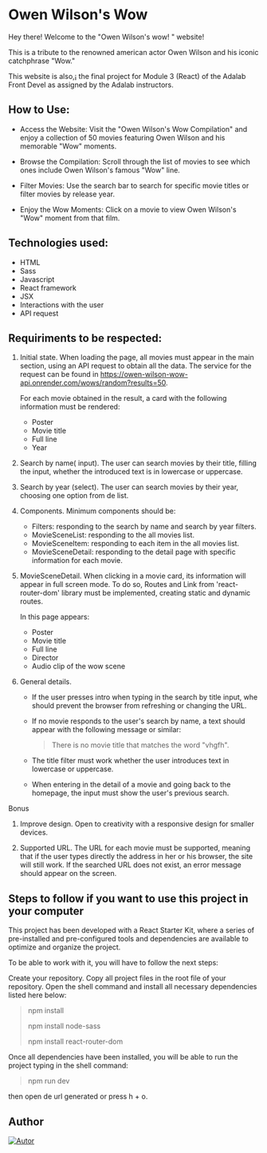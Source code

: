 # Owen Wilson's Wow


Hey there! Welcome to the "Owen Wilson's wow! " website! 

This is a tribute to the renowned american actor Owen Wilson and his iconic catchphrase "Wow." 

This website is also,¡ the final project for Module 3 (React) of the Adalab Front Devel as assigned by the Adalab instructors.


## How to Use:
- Access the Website: Visit the "Owen Wilson's Wow Compilation" and enjoy a collection of 50 movies featuring Owen Wilson and his memorable "Wow" moments.

- Browse the Compilation: Scroll through the list of movies to see which ones include Owen Wilson's famous "Wow" line.

- Filter Movies: Use the search bar to search for specific movie titles or filter movies by release year.

- Enjoy the Wow Moments: Click on a movie to view Owen Wilson's "Wow" moment from that film.


## Technologies used:

- HTML
- Sass
- Javascript
- React framework
- JSX
- Interactions with the user
- API request

## Requiriments to be respected:

1. Initial state. When loading the page, all movies must appear in the main section, using an API request to obtain all the data. The service for the request can be found in https://owen-wilson-wow-api.onrender.com/wows/random?results=50. 
   
   For each movie obtained in the result, a card with the following information must be rendered: 
     - Poster
     - Movie title
     - Full line
     - Year
  
2. Search by name( input). The user can search movies by their title, filling the input, whether the introduced text is in lowercase or uppercase.
3.  Search by year (select). The user can search movies by their year, choosing one option from de list.

4. Components. Minimum components should be:
   - Filters: responding to the search by name and search by year filters.
   - MovieSceneList: responding to the all movies list.
   - MovieSceneItem: responding to each item in the all movies list.
   - MovieSceneDetail: responding to the detail page with specific information for each movie.

5. MovieSceneDetail. When clicking in a movie card, its information will appear in full screen mode. To do so, Routes and Link from 'react-router-dom' library must be implemented, creating static and dynamic routes. 
   
   In this page appears:
     - Poster
     - Movie title
     - Full line
     - Director
     - Audio clip of the wow scene

6. General details. 
   - If the user presses intro when typing in the search by title input, whe should prevent the browser from refreshing or changing the URL.
   - If no movie responds to the user's search by name, a text should appear with the following message or similar:
   
     > There is no movie title that matches the word "vhgfh".
   - The title filter must work whether the user introduces text in lowercase or uppercase.
   - When entering in the detail of a movie and going back to the homepage, the input must show the user's previous search.

Bonus

1. Improve design. Open to creativity with a responsive design for smaller devices.
   
2. Supported URL. The URL for each movie must be supported, meaning that if the user types directly the address in her or his browser, the site will still work. If the searched URL does not exist, an error message should appear on the screen.


## Steps to follow if you want to use this project in your computer

This project has been developed with a React Starter Kit, where a series of pre-installed and pre-configured tools and dependencies are available to optimize and organize the project.

To be able to work with it, you will have to follow the next steps:

Create your repository.
Copy all project files in the root file of your repository.
Open the shell command and install all necessary dependencies listed here below:

> npm install
> 
> npm install node-sass
> 
> npm install react-router-dom

Once all dependencies have been installed, you will be able to run the project typing in the shell command:

> npm run dev

then open de url generated or press h + o.


## Author

[![Autor](https://img.shields.io/badge/-%20Ysabel%20Valencia%20-%20pink?logo=github&labelColor=grey&color=rgb(59%2C%202%2C%2061))](https://github.com/ysabelvalencia)
